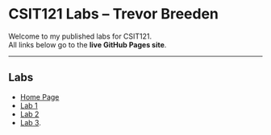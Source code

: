 # CSIT121 Labs – Trevor Breeden

Welcome to my published labs for CSIT121.  
All links below go to the **live GitHub Pages site**.

---

## Labs

- [Home Page](https://trevorbreeden007-netizen.github.io/CSIT121/index.html)
- [Lab 1](https://trevorbreeden007-netizen.github.io/CSIT121/lab01/aboutme.html)
- [Lab 2](https://trevorbreeden007-netizen.github.io/CSIT121/lab02/index.html)
- [Lab 3](https://trevorbreeden007-netizen.github.io/CSIT121/lab03/index.html).
